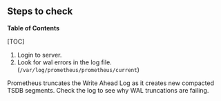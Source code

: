 ## Steps to check

**Table of Contents**

[TOC]

1. Login to server.
1. Look for wal errors in the log file. (`/var/log/prometheus/prometheus/current`)

Prometheus truncates the Write Ahead Log as it creates new compacted TSDB
segments. Check the log to see why WAL truncations are failing.
